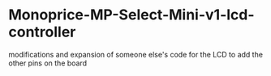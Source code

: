 # Monoprice-MP-Select-Mini-v1-lcd-controller
modifications and expansion of someone else's code for the LCD to add the other pins on the board
